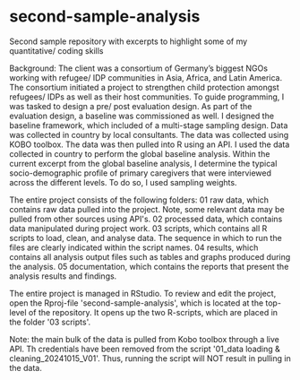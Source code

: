 # second-sample-analysis
Second sample repository with excerpts to highlight some of my quantitative/ coding skills

Background: The client was a consortium of Germany’s biggest NGOs working with refugee/ IDP communities in Asia, Africa, and Latin America. The consortium initiated a project to strengthen child protection amongst refugees/ IDPs as well as their host communities. To guide programming, I was tasked to design a pre/ post evaluation design. As part of the evaluation design, a baseline was commissioned as well. I designed the baseline framework, which included of a multi-stage sampling design. Data was collected in country by local consultants. The data was collected using KOBO toolbox. The data was then pulled into R using an API. I used the data collected in country to perform the global baseline analysis. Within the current excerpt from the global baseline analysis, I determine the typical socio-demographic profile of primary caregivers that were interviewed across the different levels. To do so, I used sampling weights.

The entire project consists of the following folders:
01 raw data, which contains raw data pulled into the project. Note, some relevant data may be pulled from other sources using API's.
02 processed data, which contains data manipulated during project work. 
03 scripts, which contains all R scripts to load, clean, and analyse data. The sequence in which to run the files are clearly indicated within the script names.
04 results, which contains all analysis output files such as tables and graphs produced during the analysis. 
05 documentation, which contains the reports that present the analysis results and findings.

The entire project is managed in RStudio. To review and edit the project, open the Rproj-file 'second-sample-analysis', which is located at the top-level of the repository. It opens up the two R-scripts, which are placed in the folder '03 scripts'.

Note: the main bulk of the data is pulled from Kobo toolbox through a live API. Th credentials have been removed from the script '01_data loading & cleaning_20241015_V01'. Thus, running the script will NOT result in pulling in the data.  